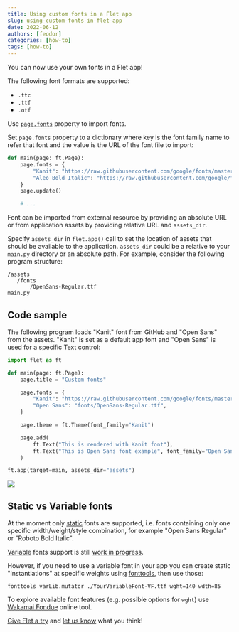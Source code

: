 ```yaml
---
title: Using custom fonts in a Flet app
slug: using-custom-fonts-in-flet-app
date: 2022-06-12
authors: [feodor]
categories: [how-to]
tags: [how-to]
---
```


You can now use your own fonts in a Flet app!

The following font formats are supported:

* `.ttc`
* `.ttf`
* `.otf`

Use [`page.fonts`](/docs/controls/page#fonts) property to import fonts.

<!-- truncate -->

Set `page.fonts` property to a dictionary where key is the font family name to refer that font and the value is the URL of the font file to import:

```python
def main(page: ft.Page):
    page.fonts = {
        "Kanit": "https://raw.githubusercontent.com/google/fonts/master/ofl/kanit/Kanit-Bold.ttf",
        "Aleo Bold Italic": "https://raw.githubusercontent.com/google/fonts/master/ofl/aleo/Aleo-BoldItalic.ttf"
    }
    page.update()

    # ...
```

Font can be imported from external resource by providing an absolute URL or from application assets by providing relative URL and `assets_dir`.

Specify `assets_dir` in `flet.app()` call to set the location of assets that should be available to the application. `assets_dir` could be a relative to your `main.py` directory or an absolute path. For example, consider the following program structure:

```
/assets
   /fonts
       /OpenSans-Regular.ttf
main.py
```

## Code sample

The following program loads "Kanit" font from GitHub and "Open Sans" from the assets. "Kanit" is set as a default app font and "Open Sans" is used for a specific Text control:

```python
import flet as ft

def main(page: ft.Page):
    page.title = "Custom fonts"

    page.fonts = {
        "Kanit": "https://raw.githubusercontent.com/google/fonts/master/ofl/kanit/Kanit-Bold.ttf",
        "Open Sans": "fonts/OpenSans-Regular.ttf",
    }

    page.theme = ft.Theme(font_family="Kanit")

    page.add(
        ft.Text("This is rendered with Kanit font"),
        ft.Text("This is Open Sans font example", font_family="Open Sans"),
    )

ft.app(target=main, assets_dir="assets")
```

<img src="/img/blog/using-custom-fonts-in-flet-app/custom-fonts-example.png" className="screenshot-50" />

## Static vs Variable fonts

At the moment only [static](https://developer.mozilla.org/en-US/docs/Web/CSS/CSS_Fonts/Variable_Fonts_Guide#standard_or_static_fonts) fonts are supported, i.e. fonts containing only one specific width/weight/style combination, for example "Open Sans Regular" or "Roboto Bold Italic".

[Variable](https://developer.mozilla.org/en-US/docs/Web/CSS/CSS_Fonts/Variable_Fonts_Guide#variable_fonts) fonts support is still [work in progress](https://github.com/flutter/flutter/issues/33709).

However, if you need to use a variable font in your app you can create static "instantiations" at specific weights using [fonttools](https://pypi.org/project/fonttools/), then use those:

    fonttools varLib.mutator ./YourVariableFont-VF.ttf wght=140 wdth=85

To explore available font features (e.g. possible options for `wght`) use [Wakamai Fondue](https://wakamaifondue.com/beta/) online tool.

[Give Flet a try](/docs) and [let us know](https://discord.gg/dzWXP8SHG8) what you think!

